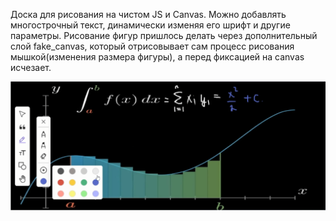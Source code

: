 Доска для рисования на чистом JS и Сanvas. Можно добавлять многострочный текст, динамически изменяя его шрифт и другие параметры.
Рисование фигур пришлось делать через дополнительный слой fake_canvas, который отрисовывает сам процесс рисования мышкой(изменения размера фигуры),
а перед фиксацией на canvas исчезает.


![Скриншот доски](https://github.com/TrueChaos/DrawBoard/blob/master/screen.png)
